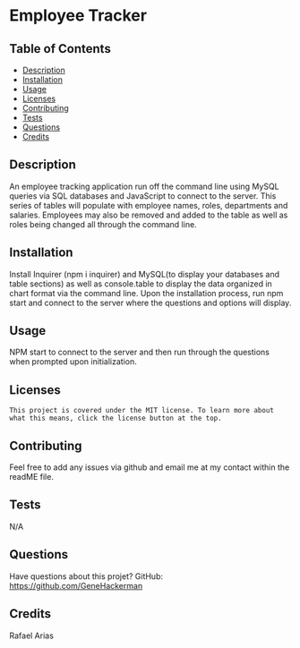 # Employee Tracker
  
  

  ## Table of Contents
  * [Description](#description)
  * [Installation](#installation)
  * [Usage](#usage)
  * [Licenses](#licenses)
  * [Contributing](#contributing)
  * [Tests](#tests)
  * [Questions](#questions)
  * [Credits](#credits)
  
  ## Description
  An employee tracking application run off the command line using MySQL queries via SQL databases and JavaScript to connect to the server. This series of tables will populate with employee names, roles, departments and salaries. Employees may also be removed and added to the table as well as roles being changed all through the command line. 

  ## Installation
  Install Inquirer (npm i inquirer) and MySQL(to display your databases and table sections) as well as console.table to display the data organized in chart format via the command line. Upon the installation process, run npm start and connect to the server where the questions and options will display.

  ## Usage
  NPM start to connect to the server and then run through the questions when prompted upon initialization.

  ## Licenses
    This project is covered under the MIT license. To learn more about what this means, click the license button at the top.

  ## Contributing
  Feel free to add any issues via github and email me at my contact within the readME file.

  ## Tests
  N/A

  ## Questions
  Have questions about this projet?
  GitHub: https://github.com/GeneHackerman

  ## Credits
  Rafael Arias
  
  